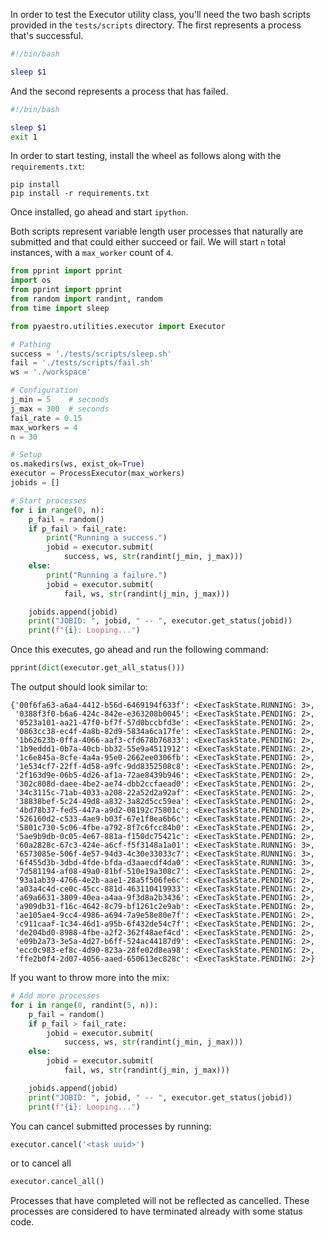 In order to test the Executor utility class, you'll need the two bash
scripts provided in the `tests/scripts` directory.
The first represents a process that's successful.

```bash
#!/bin/bash

sleep $1
```

And the second represents a process that has failed.

```bash
#!/bin/bash

sleep $1
exit 1
```

In order to start testing, install the wheel as follows along with the
`requirements.txt`:
```
pip install
pip install -r requirements.txt
```

Once installed, go ahead and start `ipython`.

Both scripts represent variable length user processes that naturally are
submitted and that could either succeed or fail. We will start `n` total
instances, with a `max_worker` count of `4`.

```python
from pprint import pprint
import os
from pprint import pprint
from random import randint, random
from time import sleep

from pyaestro.utilities.executor import Executor

# Pathing
success = './tests/scripts/sleep.sh'
fail = './tests/scripts/fail.sh'
ws = './workspace'

# Configuration
j_min = 5    # seconds
j_max = 300  # seconds
fail_rate = 0.15
max_workers = 4
n = 30

# Setup
os.makedirs(ws, exist_ok=True)
executor = ProcessExecutor(max_workers)
jobids = []

# Start processes
for i in range(0, n):
    p_fail = random()
    if p_fail > fail_rate:
        print("Running a success.")
        jobid = executor.submit(
            success, ws, str(randint(j_min, j_max)))
    else:
        print("Running a failure.")
        jobid = executor.submit(
            fail, ws, str(randint(j_min, j_max)))

    jobids.append(jobid)
    print("JOBID: ", jobid, " -- ", executor.get_status(jobid))
    print(f"{i}: Looping...")
```

Once this executes, go ahead and run the following command:
```python
pprint(dict(executor.get_all_status()))
```

The output should look similar to:
```
{'00f6fa63-a6a4-4412-b56d-6469194f633f': <ExecTaskState.RUNNING: 3>,
 '0388f3f0-b6a6-424c-842e-e363208b0045': <ExecTaskState.PENDING: 2>,
 '0523a101-aa21-47f0-bf7f-57d0bccbfd3e': <ExecTaskState.PENDING: 2>,
 '0863cc38-ec4f-4a8b-82d9-5834a6ca17fe': <ExecTaskState.PENDING: 2>,
 '1b62623b-0ffa-4066-aaf3-cfd678b76833': <ExecTaskState.PENDING: 2>,
 '1b9eddd1-0b7a-40cb-bb32-55e9a4511912': <ExecTaskState.PENDING: 2>,
 '1c6e845a-8cfe-4a4a-95e0-2662ee0306fb': <ExecTaskState.PENDING: 2>,
 '1e534cf7-22ff-4d58-a9fc-9dd8352508c8': <ExecTaskState.PENDING: 2>,
 '2f163d9e-06b5-4d26-af1a-72ae8439b946': <ExecTaskState.PENDING: 2>,
 '302c808d-daee-4be2-ae74-dbb2ccfaead0': <ExecTaskState.PENDING: 2>,
 '34c3115c-71ab-4033-a208-22a52d2a92af': <ExecTaskState.PENDING: 2>,
 '38838bef-5c24-49d8-a832-3a82d5cc59ea': <ExecTaskState.PENDING: 2>,
 '4bd78b37-fed5-447a-a9d2-08192c75801c': <ExecTaskState.PENDING: 2>,
 '526160d2-c533-4ae9-b03f-67e1f8ea6b6c': <ExecTaskState.PENDING: 2>,
 '5801c730-5c06-4fbe-a792-8f7c6fcc84b0': <ExecTaskState.PENDING: 2>,
 '5ae9b9db-0c05-4e67-881a-f150dc75421c': <ExecTaskState.PENDING: 2>,
 '60a2828c-67c3-424e-a6cf-f5f3148a1a01': <ExecTaskState.RUNNING: 3>,
 '6573085e-506f-4e57-94d3-4c30e33033c7': <ExecTaskState.RUNNING: 3>,
 '6f455d3b-3dbd-4fde-bfda-d3aaecdf4da0': <ExecTaskState.RUNNING: 3>,
 '7d581194-af08-49a0-81bf-510e19a308c7': <ExecTaskState.PENDING: 2>,
 '93a1ab39-4766-4e2b-aae1-28a5f506fe6c': <ExecTaskState.PENDING: 2>,
 'a03a4c4d-ce0c-45cc-881d-463110419933': <ExecTaskState.PENDING: 2>,
 'a69a6631-3809-40ea-a4aa-9f3d8a2b3436': <ExecTaskState.PENDING: 2>,
 'a909db31-f16c-4642-8c79-bf1261c2e9ab': <ExecTaskState.PENDING: 2>,
 'ae105ae4-9cc4-4986-a694-7a9e58e80e7f': <ExecTaskState.PENDING: 2>,
 'c911caaf-1c34-46d1-a95b-6f432de54c7f': <ExecTaskState.PENDING: 2>,
 'de204bd0-8988-4fbe-a2f2-362f48aef4cd': <ExecTaskState.PENDING: 2>,
 'e09b2a73-3e5a-4d27-b6ff-524ac44187d9': <ExecTaskState.PENDING: 2>,
 'ecc0c983-ef8c-4d90-823a-28fe02d8ea98': <ExecTaskState.PENDING: 2>,
 'ffe2b0f4-2d07-4056-aaed-650613ec828c': <ExecTaskState.PENDING: 2>}
```

If you want to throw more into the mix:

```python
# Add more processes
for i in range(0, randint(5, n)):
    p_fail = random()
    if p_fail > fail_rate:
        jobid = executor.submit(
            success, ws, str(randint(j_min, j_max)))
    else:
        jobid = executor.submit(
            fail, ws, str(randint(j_min, j_max)))

    jobids.append(jobid)
    print("JOBID: ", jobid, " -- ", executor.get_status(jobid))
    print(f"{i}: Looping...")
```

You can cancel submitted processes by running:

```python
executor.cancel('<task uuid>')
```

or to cancel all

```python
executor.cancel_all()
```

Processes that have completed will not be reflected as cancelled.
These processes are considered to have terminated already with some
status code.